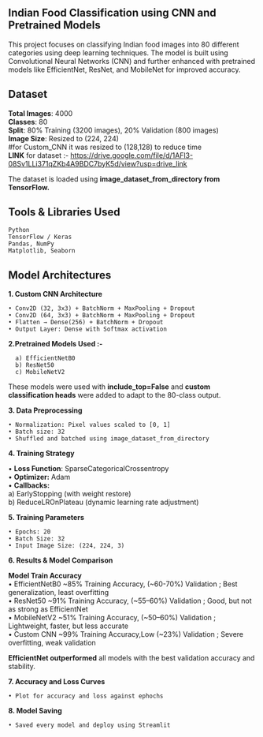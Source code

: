 ## Indian Food Classification using CNN and Pretrained Models
This project focuses on classifying Indian food images into 80 different categories using deep learning techniques. The model is built using Convolutional Neural  Networks (CNN) and further enhanced with pretrained models like EfficientNet, ResNet, and MobileNet for improved accuracy.

## Dataset

   **Total Images**: 4000  
    **Classes**: 80  
    **Split**: 80% Training (3200 images), 20% Validation (800 images)  
    **Image Size**: Resized to (224, 224)  
    #for Custom_CNN it was resized to (128,128) to reduce time  
    **LINK** for dataset :- https://drive.google.com/file/d/1AFl3-08Sv1LLi371qZKb4A9BDC7byK5d/view?usp=drive_link

The dataset is loaded using **image_dataset_from_directory from TensorFlow.**  

## Tools & Libraries Used  

    Python  
    TensorFlow / Keras  
    Pandas, NumPy  
    Matplotlib, Seaborn  


## Model Architectures  

**1. Custom CNN Architecture**  
    
    • Conv2D (32, 3x3) + BatchNorm + MaxPooling + Dropout  
    • Conv2D (64, 3x3) + BatchNorm + MaxPooling + Dropout  
    • Flatten → Dense(256) + BatchNorm + Dropout  
    • Output Layer: Dense with Softmax activation  

**2.Pretrained Models Used :-**
    
      a) EfficientNetB0   
      b) ResNet50  
      c) MobileNetV2  

These models were used with **include_top=False** and **custom classification heads** were added to adapt to the 80-class output.  


**3. **Data Preprocessing**** 

    • Normalization: Pixel values scaled to [0, 1]  
    • Batch size: 32  
    • Shuffled and batched using image_dataset_from_directory  


**4. **Training Strategy****  

  • **Loss Function**: SparseCategoricalCrossentropy  
  • **Optimizer:** Adam  
  • **Callbacks:**  
        a) EarlyStopping (with weight restore)  
        b) ReduceLROnPlateau (dynamic learning rate adjustment)  

  
**5. **Training Parameters****  
    
    • Epochs: 20  
    • Batch Size: 32  
    • Input Image Size: (224, 224, 3)  
    

**6. **Results & Model Comparison****  

   **Model	Train Accuracy**	  
  • EfficientNetB0	~85%	Training Accuracy, (~60-70%) Validation ; Best generalization, least overfitting  
  • ResNet50	~91%	Training Accuracy, (~55–60%)	Validation ; Good, but not as strong as EfficientNet  
  • MobileNetV2	~51%	Training Accuracy, (~50–60%)	Validation ; Lightweight, faster, but less accurate   
  • Custom CNN	~99% Training Accuracy,Low (~23%)	Validation ; Severe overfitting, weak validation  

**EfficientNet outperformed** all models with the best validation accuracy and stability.  


**7. **Accuracy and Loss Curves****

    • Plot for accuracy and loss against ephochs  

**8. **Model Saving****  

    • Saved every model and deploy using Streamlit  








  

